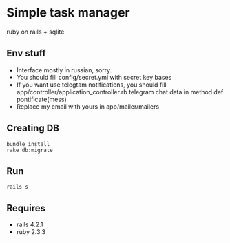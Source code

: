 # Simple task manager
ruby on rails + sqlite

## Env stuff
* Interface mostly in russian, sorry.
* You should fill config/secret.yml with secret key bases
* If you want use telegtam notifications, you should fill app/controller/application_controller.rb telegram chat data in method def pontificate(mess)
* Replace my email with yours in app/mailer/mailers

## Creating DB
```console
bundle install
rake db:migrate
```

## Run
```console
rails s
```

## Requires
* rails 4.2.1
* ruby 2.3.3
